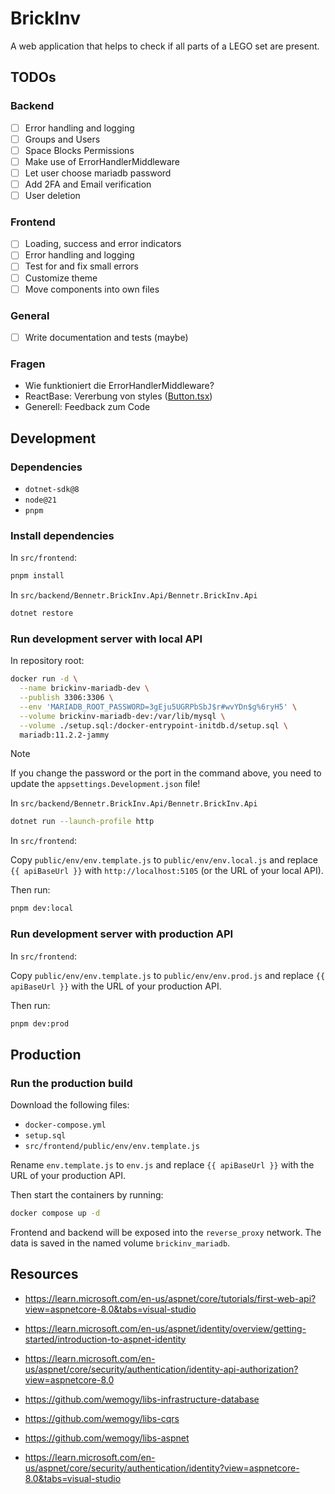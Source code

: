 # BrickInv

A web application that helps to check if all parts of a LEGO set are present.

## TODOs

### Backend

- [ ] Error handling and logging
- [ ] Groups and Users
- [ ] Space Blocks Permissions
- [ ] Make use of ErrorHandlerMiddleware
- [ ] Let user choose mariadb password
- [ ] Add 2FA and Email verification
- [ ] User deletion

### Frontend

- [ ] Loading, success and error indicators
- [ ] Error handling and logging
- [ ] Test for and fix small errors
- [ ] Customize theme
- [ ] Move components into own files

### General

- [ ] Write documentation and tests (maybe)

### Fragen

- Wie funktioniert die ErrorHandlerMiddleware?
- ReactBase: Vererbung von styles ([Button.tsx](https://github.com/bennetrr/brickinv/blob/e123a12d34da3aa5fe2d34513cdcb9a41176ac8c/src/frontend/src/ui/atoms/button/Button.tsx#L94-L94))
- Generell: Feedback zum Code

## Development

### Dependencies

- `dotnet-sdk@8`
- `node@21`
- `pnpm`

### Install dependencies

In `src/frontend`:

```bash
pnpm install
```

In `src/backend/Bennetr.BrickInv.Api/Bennetr.BrickInv.Api`

```bash
dotnet restore
```

### Run development server with local API

In repository root:

```bash
docker run -d \
  --name brickinv-mariadb-dev \
  --publish 3306:3306 \
  --env 'MARIADB_ROOT_PASSWORD=3gEju5UGRPbSbJ$r#wvYDn$g%6ryH5' \
  --volume brickinv-mariadb-dev:/var/lib/mysql \
  --volume ./setup.sql:/docker-entrypoint-initdb.d/setup.sql \
  mariadb:11.2.2-jammy
```

> [!NOTE]
> If you change the password or the port in the command above, you need to update the `appsettings.Development.json`
> file!

In `src/backend/Bennetr.BrickInv.Api/Bennetr.BrickInv.Api`

```bash
dotnet run --launch-profile http
```

In `src/frontend`:

Copy `public/env/env.template.js` to `public/env/env.local.js` and replace `{{ apiBaseUrl }}`
with `http://localhost:5105` (or the URL of your local API).

Then run:

```bash
pnpm dev:local
```

### Run development server with production API

In `src/frontend`:

Copy `public/env/env.template.js` to `public/env/env.prod.js` and replace `{{ apiBaseUrl }}` with the URL of your
production API.

Then run:

```bash
pnpm dev:prod
```

## Production

### Run the production build

Download the following files:

- `docker-compose.yml`
- `setup.sql`
- `src/frontend/public/env/env.template.js`

Rename `env.template.js` to `env.js` and replace `{{ apiBaseUrl }}` with the URL of your production API.

Then start the containers by running:

```bash
docker compose up -d
```

Frontend and backend will be exposed into the `reverse_proxy` network.
The data is saved in the named volume `brickinv_mariadb`.

## Resources

- https://learn.microsoft.com/en-us/aspnet/core/tutorials/first-web-api?view=aspnetcore-8.0&tabs=visual-studio
- https://learn.microsoft.com/en-us/aspnet/identity/overview/getting-started/introduction-to-aspnet-identity
- https://learn.microsoft.com/en-us/aspnet/core/security/authentication/identity-api-authorization?view=aspnetcore-8.0
- https://github.com/wemogy/libs-infrastructure-database
- https://github.com/wemogy/libs-cqrs
- https://github.com/wemogy/libs-aspnet

- https://learn.microsoft.com/en-us/aspnet/core/security/authentication/identity?view=aspnetcore-8.0&tabs=visual-studio

